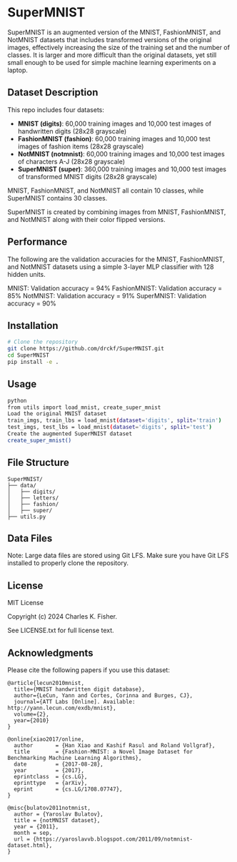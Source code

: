 # SuperMNIST

SuperMNIST is an augmented version of the MNIST, FashionMNIST, and NotMNIST datasets that includes transformed versions of the original images, effectively increasing the size of the training set and the number of classes.  It is larger and more difficult than the original datasets, yet still small enough to be used for simple machine learning experiments on a laptop.

## Dataset Description

This repo includes four datasets:


- **MNIST (digits)**: 60,000 training images and 10,000 test images of handwritten digits (28x28 grayscale)
- **FashionMNIST (fashion)**: 60,000 training images and 10,000 test images of fashion items (28x28 grayscale)
- **NotMNIST (notmnist)**: 60,000 training images and 10,000 test images of characters A-J (28x28 grayscale)
- **SuperMNIST (super)**: 360,000 training images and 10,000 test images of transformed MNIST digits (28x28 grayscale)


MNIST, FashionMNIST, and NotMNIST all contain 10 classes, while SuperMNIST contains 30 classes.

SuperMNIST is created by combining images from MNIST, FashionMNIST, and NotMNIST along with their color flipped versions. 

## Performance

The following are the validation accuracies for the MNIST, FashionMNIST, and NotMNIST datasets using a simple 3-layer MLP classifier with 128 hidden units.

MNIST: Validation accuracy = 94%
FashionMNIST: Validation accuracy = 85%
NotMNIST: Validation accuracy = 91%
SuperMNIST: Validation accuracy = 90%

## Installation

```bash
# Clone the repository
git clone https://github.com/drckf/SuperMNIST.git
cd SuperMNIST
pip install -e .
``` 

## Usage

```bash
python
from utils import load_mnist, create_super_mnist
Load the original MNIST dataset
train_imgs, train_lbs = load_mnist(dataset='digits', split='train')
test_imgs, test_lbs = load_mnist(dataset='digits', split='test')
Create the augmented SuperMNIST dataset
create_super_mnist()
```

## File Structure

```
SuperMNIST/
├── data/
│   ├── digits/
│   ├── letters/
│   ├── fashion/
│   ├── super/
├── utils.py
``` 

## Data Files
Note: Large data files are stored using Git LFS. Make sure you have Git LFS installed to properly clone the repository.

## License
MIT License

Copyright (c) 2024 Charles K. Fisher.

See LICENSE.txt for full license text.

## Acknowledgments

Please cite the following papers if you use this dataset:

```
@article{lecun2010mnist,
  title={MNIST handwritten digit database},
  author={LeCun, Yann and Cortes, Corinna and Burges, CJ},
  journal={ATT Labs [Online]. Available: http://yann.lecun.com/exdb/mnist},
  volume={2},
  year={2010}
}

@online{xiao2017/online,
  author       = {Han Xiao and Kashif Rasul and Roland Vollgraf},
  title        = {Fashion-MNIST: a Novel Image Dataset for Benchmarking Machine Learning Algorithms},
  date         = {2017-08-28},
  year         = {2017},
  eprintclass  = {cs.LG},
  eprinttype   = {arXiv},
  eprint       = {cs.LG/1708.07747},
}

@misc{bulatov2011notmnist,
  author = {Yaroslav Bulatov},
  title = {notMNIST dataset},
  year = {2011},
  month = sep,
  url = {https://yaroslavvb.blogspot.com/2011/09/notmnist-dataset.html},
}
```